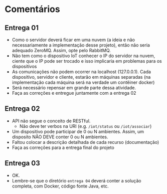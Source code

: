 # Comentários

## Entrega 01

- Como o servidor deverá ficar em uma nuvem (a ideia e não necessariamente a implementação desse projeto), então não seria adequado ZeroMQ. Assim, opte pelo RabbitMQ.
- Não tem como o dispositivo IoT conhecer o IP do servidor na nuvem, ciente que o IP pode ser trocado e isso implicaria em problemas para os dispositivos
- As comunicações não podem ocorrer na localhost (127.0.0.1). Cada dispositivo, servidor e cliente, estarão em máquinas separadas (na implementação cada máquina será na verdade um contêiner docker)
- Será necessário repensar em grande parte dessa atividade. 
- Faça as correções e entregue juntamente com a entrega 02

## Entrega 02

- API não segue o conceito de RESTful. 
  - Não deve ter verbos na URI (e.g. `/iot/status` ou `/iot/associar`)
- Um dispositivo pode participar de 0 ou N ambientes. Assim, um disposito NÃO DEVE conter 0 ou N ambientes.
- Faltou colocar a descrição detalhada de cada recurso (documentação)
- Faça as correções para a entrega final do projeto


## Entrega 03

- OK. 
- Lembre-se que o diretório `entrega 04` deverá conter a solução completa, com Docker, código fonte Java, etc.